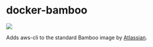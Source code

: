 # docker-bamboo
[![](https://images.microbadger.com/badges/image/bitweb/bamboo.svg)](https://microbadger.com/images/bitweb/bamboo "Get your own image badge on microbadger.com")

Adds aws-cli to the standard Bamboo image by [Atlassian](https://store.docker.com/community/images/atlassian/bamboo-server).

